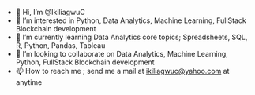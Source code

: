 - 👋 Hi, I’m @IkiliagwuC
- 👀 I’m interested in Python, Data Analytics, Machine Learning, FullStack Blockchain development
- 🌱 I’m currently learning Data Analytics core topics; Spreadsheets, SQL, R, Python, Pandas, Tableau
- 💞️ I’m looking to collaborate on Data Analytics, Machine Learning, Python, FullStack Blockchain development
- 📫 How to reach me ; send me a mail at ikiliagwuc@yahoo.com at anytime

<!---
IkiliagwuC/IkiliagwuC is a ✨ special ✨ repository because its `README.md` (this file) appears on your GitHub profile.
You can click the Preview link to take a look at your changes.
--->
